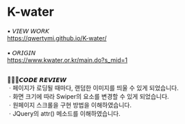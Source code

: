 # K-water
▪ 𝘝𝘐𝘌𝘞 𝘞𝘖𝘙𝘒<br>
https://qwertymi.github.io/K-water/<br>
<br>
▪ 𝘖𝘙𝘐𝘎𝘐𝘕<br>
https://www.kwater.or.kr/main.do?s_mid=1<br>

##

👩🏻‍💻𝘾𝙊𝘿𝙀 𝙍𝙀𝙑𝙄𝙀𝙒<br>
ㆍ페이지가 로딩될 때마다, 랜덤한 이미지를 띄울 수 있게 되었습니다.<br>
ㆍ화면 크기에 따라 Swiper의 요소를 변경할 수 있게 되었습니다.<br>
ㆍ원페이지 스크롤을 구현 방법을 이해하였습니다.<br>
ㆍJQuery의 attr() 메소드를 이해하였습니다.
